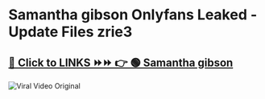 
 # Samantha gibson Onlyfans Leaked - Update Files zrie3

## <h2><a href="https://clipsfans.com/Samantha_gibson&ref=git">🔗 Click to LINKS ⏩⏩ 👉 🟢 Samantha gibson </a></h2>

<a href="https://clipsfans.com/Samantha_gibson&ref=git" rel="nofollow" data-target="animated-image.originalLink"><img src="https://i.ibb.co.com/xMMVF88/686577567.gif" alt="Viral Video Original" style="max-width: 100%; display: inline-block;" data-target="animated-image.originalImage"></a>

